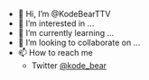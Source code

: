 - 👋 Hi, I’m @KodeBearTTV
- 👀 I’m interested in ...
- 🌱 I’m currently learning ...
- 💞️ I’m looking to collaborate on ...
- 📫 How to reach me 
  - Twitter [@kode_bear](https://twitter.com/kode_bear)
<!---
KodeBearTTV/KodeBearTTV is a ✨ special ✨ repository because its `README.md` (this file) appears on your GitHub profile.
You can click the Preview link to take a look at your changes.
--->
